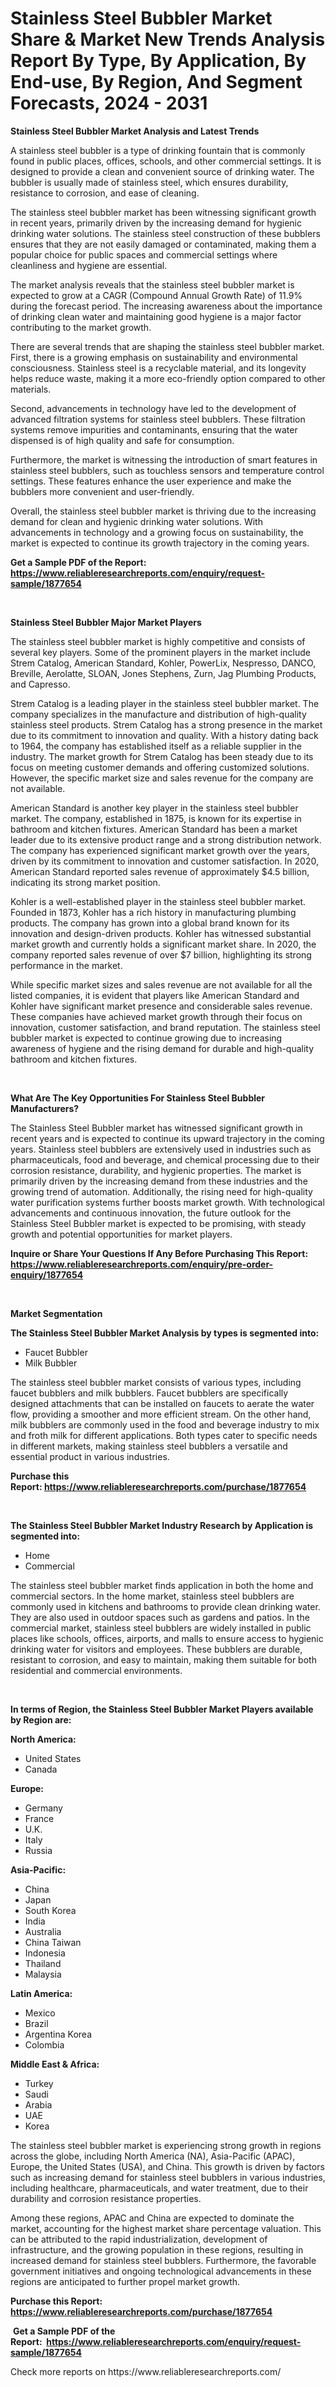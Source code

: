 <p><h1>Stainless Steel Bubbler Market Share & Market New Trends Analysis Report By Type, By Application, By End-use, By Region, And Segment Forecasts, 2024 - 2031</h1></p><p><strong>Stainless Steel Bubbler Market Analysis and Latest Trends</strong></p>
<p><p>A stainless steel bubbler is a type of drinking fountain that is commonly found in public places, offices, schools, and other commercial settings. It is designed to provide a clean and convenient source of drinking water. The bubbler is usually made of stainless steel, which ensures durability, resistance to corrosion, and ease of cleaning.</p><p>The stainless steel bubbler market has been witnessing significant growth in recent years, primarily driven by the increasing demand for hygienic drinking water solutions. The stainless steel construction of these bubblers ensures that they are not easily damaged or contaminated, making them a popular choice for public spaces and commercial settings where cleanliness and hygiene are essential.</p><p>The market analysis reveals that the stainless steel bubbler market is expected to grow at a CAGR (Compound Annual Growth Rate) of 11.9% during the forecast period. The increasing awareness about the importance of drinking clean water and maintaining good hygiene is a major factor contributing to the market growth.</p><p>There are several trends that are shaping the stainless steel bubbler market. First, there is a growing emphasis on sustainability and environmental consciousness. Stainless steel is a recyclable material, and its longevity helps reduce waste, making it a more eco-friendly option compared to other materials.</p><p>Second, advancements in technology have led to the development of advanced filtration systems for stainless steel bubblers. These filtration systems remove impurities and contaminants, ensuring that the water dispensed is of high quality and safe for consumption.</p><p>Furthermore, the market is witnessing the introduction of smart features in stainless steel bubblers, such as touchless sensors and temperature control settings. These features enhance the user experience and make the bubblers more convenient and user-friendly.</p><p>Overall, the stainless steel bubbler market is thriving due to the increasing demand for clean and hygienic drinking water solutions. With advancements in technology and a growing focus on sustainability, the market is expected to continue its growth trajectory in the coming years.</p></p>
<p><strong>Get a Sample PDF of the Report:&nbsp; <a href="https://www.reliableresearchreports.com/enquiry/request-sample/1877654">https://www.reliableresearchreports.com/enquiry/request-sample/1877654</a></strong></p>
<p>&nbsp;</p>
<p><strong>Stainless Steel Bubbler Major Market Players</strong></p>
<p><p>The stainless steel bubbler market is highly competitive and consists of several key players. Some of the prominent players in the market include Strem Catalog, American Standard, Kohler, PowerLix, Nespresso, DANCO, Breville, Aerolatte, SLOAN, Jones Stephens, Zurn, Jag Plumbing Products, and Capresso.</p><p>Strem Catalog is a leading player in the stainless steel bubbler market. The company specializes in the manufacture and distribution of high-quality stainless steel products. Strem Catalog has a strong presence in the market due to its commitment to innovation and quality. With a history dating back to 1964, the company has established itself as a reliable supplier in the industry. The market growth for Strem Catalog has been steady due to its focus on meeting customer demands and offering customized solutions. However, the specific market size and sales revenue for the company are not available.</p><p>American Standard is another key player in the stainless steel bubbler market. The company, established in 1875, is known for its expertise in bathroom and kitchen fixtures. American Standard has been a market leader due to its extensive product range and a strong distribution network. The company has experienced significant market growth over the years, driven by its commitment to innovation and customer satisfaction. In 2020, American Standard reported sales revenue of approximately $4.5 billion, indicating its strong market position.</p><p>Kohler is a well-established player in the stainless steel bubbler market. Founded in 1873, Kohler has a rich history in manufacturing plumbing products. The company has grown into a global brand known for its innovation and design-driven products. Kohler has witnessed substantial market growth and currently holds a significant market share. In 2020, the company reported sales revenue of over $7 billion, highlighting its strong performance in the market.</p><p>While specific market sizes and sales revenue are not available for all the listed companies, it is evident that players like American Standard and Kohler have significant market presence and considerable sales revenue. These companies have achieved market growth through their focus on innovation, customer satisfaction, and brand reputation. The stainless steel bubbler market is expected to continue growing due to increasing awareness of hygiene and the rising demand for durable and high-quality bathroom and kitchen fixtures.</p></p>
<p>&nbsp;</p>
<p><strong>What Are The Key Opportunities For Stainless Steel Bubbler Manufacturers?</strong></p>
<p><p>The Stainless Steel Bubbler market has witnessed significant growth in recent years and is expected to continue its upward trajectory in the coming years. Stainless steel bubblers are extensively used in industries such as pharmaceuticals, food and beverage, and chemical processing due to their corrosion resistance, durability, and hygienic properties. The market is primarily driven by the increasing demand from these industries and the growing trend of automation. Additionally, the rising need for high-quality water purification systems further boosts market growth. With technological advancements and continuous innovation, the future outlook for the Stainless Steel Bubbler market is expected to be promising, with steady growth and potential opportunities for market players.</p></p>
<p><strong>Inquire or Share Your Questions If Any Before Purchasing This Report: <a href="https://www.reliableresearchreports.com/enquiry/pre-order-enquiry/1877654">https://www.reliableresearchreports.com/enquiry/pre-order-enquiry/1877654</a></strong></p>
<p>&nbsp;</p>
<p><strong>Market Segmentation</strong></p>
<p><strong>The Stainless Steel Bubbler Market Analysis by types is segmented into:</strong></p>
<p><ul><li>Faucet Bubbler</li><li>Milk Bubbler</li></ul></p>
<p><p>The stainless steel bubbler market consists of various types, including faucet bubblers and milk bubblers. Faucet bubblers are specifically designed attachments that can be installed on faucets to aerate the water flow, providing a smoother and more efficient stream. On the other hand, milk bubblers are commonly used in the food and beverage industry to mix and froth milk for different applications. Both types cater to specific needs in different markets, making stainless steel bubblers a versatile and essential product in various industries.</p></p>
<p><strong>Purchase this Report:&nbsp;<a href="https://www.reliableresearchreports.com/purchase/1877654">https://www.reliableresearchreports.com/purchase/1877654</a></strong></p>
<p>&nbsp;</p>
<p><strong>The Stainless Steel Bubbler Market Industry Research by Application is segmented into:</strong></p>
<p><ul><li>Home</li><li>Commercial</li></ul></p>
<p><p>The stainless steel bubbler market finds application in both the home and commercial sectors. In the home market, stainless steel bubblers are commonly used in kitchens and bathrooms to provide clean drinking water. They are also used in outdoor spaces such as gardens and patios. In the commercial market, stainless steel bubblers are widely installed in public places like schools, offices, airports, and malls to ensure access to hygienic drinking water for visitors and employees. These bubblers are durable, resistant to corrosion, and easy to maintain, making them suitable for both residential and commercial environments.</p></p>
<p>&nbsp;</p>
<p><strong>In terms of Region, the Stainless Steel Bubbler Market Players available by Region are:</strong></p>
<p>
    <p> <strong> North America: </strong>
        <ul>
            <li>United States</li>
            <li>Canada</li>
        </ul>
        </p> 
    <p> <strong> Europe: </strong>
        <ul>
            <li>Germany</li>
            <li>France</li>
            <li>U.K.</li>
            <li>Italy</li>
            <li>Russia</li>
        </ul>
        </p> 
    <p> <strong> Asia-Pacific: </strong>
        <ul>
            <li>China</li>
            <li>Japan</li>
            <li>South Korea</li>
            <li>India</li>
            <li>Australia</li>
            <li>China Taiwan</li>
            <li>Indonesia</li>
            <li>Thailand</li>
            <li>Malaysia</li>
        </ul>
        </p> 
    <p> <strong> Latin America: </strong>
        <ul>
            <li>Mexico</li>
            <li>Brazil</li>
            <li>Argentina Korea</li>
            <li>Colombia</li>
        </ul>
        </p> 
    <p> <strong> Middle East & Africa: </strong>
        <ul>
            <li>Turkey</li>
            <li>Saudi</li>
            <li>Arabia</li>
            <li>UAE</li>
            <li>Korea</li>
        </ul>
    </p>
    </p>
<p><p>The stainless steel bubbler market is experiencing strong growth in regions across the globe, including North America (NA), Asia-Pacific (APAC), Europe, the United States (USA), and China. This growth is driven by factors such as increasing demand for stainless steel bubblers in various industries, including healthcare, pharmaceuticals, and water treatment, due to their durability and corrosion resistance properties. </p><p>Among these regions, APAC and China are expected to dominate the market, accounting for the highest market share percentage valuation. This can be attributed to the rapid industrialization, development of infrastructure, and the growing population in these regions, resulting in increased demand for stainless steel bubblers. Furthermore, the favorable government initiatives and ongoing technological advancements in these regions are anticipated to further propel market growth.</p></p>
<p><strong>Purchase this Report: <a href="https://www.reliableresearchreports.com/purchase/1877654">https://www.reliableresearchreports.com/purchase/1877654</a></strong></p>
<p>&nbsp;<strong>Get a Sample PDF of the Report:&nbsp;&nbsp;<a href="https://www.reliableresearchreports.com/enquiry/request-sample/1877654">https://www.reliableresearchreports.com/enquiry/request-sample/1877654</a></strong></p>
<p><strong></strong></p>
<p>Check more reports on https://www.reliableresearchreports.com/</p>